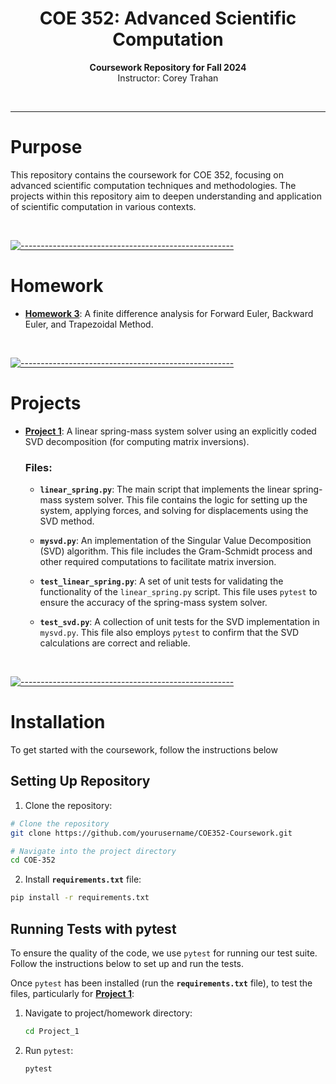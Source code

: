 <h1 align="center">COE 352: Advanced Scientific Computation</h1>
<p align="center">
  <b>Coursework Repository for Fall 2024</b><br />
  Instructor: Corey Trahan
</p>

<br />

* * * * *

# Purpose
This repository contains the coursework for COE 352, focusing on advanced scientific computation techniques and methodologies. The projects within this repository aim to deepen understanding and application of scientific computation in various contexts.

<br />

[![-----------------------------------------------------](https://raw.githubusercontent.com/andreasbm/readme/master/assets/lines/cloudy.png)](#homework)

# Homework
- **[Homework 3](HW/hw3.ipynb)**: A finite difference analysis for Forward Euler, Backward Euler, and Trapezoidal Method.
  
<br />

[![-----------------------------------------------------](https://raw.githubusercontent.com/andreasbm/readme/master/assets/lines/cloudy.png)](#projects)

# Projects
- **[Project 1](Project_1)**: A linear spring-mass system solver using an explicitly coded SVD decomposition (for computing matrix inversions).
  ### Files:
  - **`linear_spring.py`**: The main script that implements the linear spring-mass system solver. This file contains the logic for setting up the system, applying forces, and solving for displacements using the SVD method.
    
  - **`mysvd.py`**: An implementation of the Singular Value Decomposition (SVD) algorithm. This file includes the Gram-Schmidt process and other required computations to facilitate matrix inversion.
    
  - **`test_linear_spring.py`**: A set of unit tests for validating the functionality of the `linear_spring.py` script. This file uses `pytest` to ensure the accuracy of the spring-mass system solver.
    
  - **`test_svd.py`**: A collection of unit tests for the SVD implementation in `mysvd.py`. This file also employs `pytest` to confirm that the SVD calculations are correct and reliable.
  
  <br />

[![-----------------------------------------------------](https://raw.githubusercontent.com/andreasbm/readme/master/assets/lines/cloudy.png)](#installation)

# Installation
To get started with the coursework, follow the instructions below

## Setting Up Repository
1. Clone the repository:
  ```bash
  # Clone the repository
  git clone https://github.com/yourusername/COE352-Coursework.git
  
  # Navigate into the project directory
  cd COE-352
  ```
2. Install **`requirements.txt`** file:
  ```bash
  pip install -r requirements.txt
  ```
   
## Running Tests with pytest

To ensure the quality of the code, we use `pytest` for running our test suite. Follow the instructions below to set up and run the tests.

Once `pytest` has been installed (run the **`requirements.txt`** file), to test the files, particularly for **[Project 1](Project_1)**:
1. Navigate to project/homework directory:
   ```bash
   cd Project_1
   ```
2. Run `pytest`:
   ```bash
   pytest
   ```
